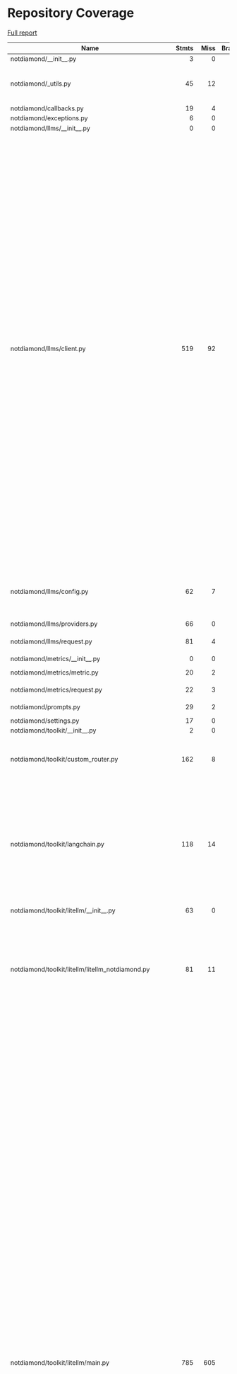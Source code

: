 # Repository Coverage

[Full report](https://htmlpreview.github.io/?https://github.com/Not-Diamond/notdiamond-python/blob/python-coverage-comment-action-data/htmlcov/index.html)

| Name                                                     |    Stmts |     Miss |   Branch |   BrPart |   Cover |   Missing |
|--------------------------------------------------------- | -------: | -------: | -------: | -------: | ------: | --------: |
| notdiamond/\_\_init\_\_.py                               |        3 |        0 |        0 |        0 |    100% |           |
| notdiamond/\_utils.py                                    |       45 |       12 |       16 |        3 |     69% |29-30, 48-49, 62-63, 70, 75-85 |
| notdiamond/callbacks.py                                  |       19 |        4 |        0 |        0 |     79% |     16-22 |
| notdiamond/exceptions.py                                 |        6 |        0 |        0 |        0 |    100% |           |
| notdiamond/llms/\_\_init\_\_.py                          |        0 |        0 |        0 |        0 |    100% |           |
| notdiamond/llms/client.py                                |      519 |       92 |      206 |       25 |     81% |126, 215->218, 301->304, 378, 381-384, 394, 431->430, 441-442, 484->489, 490, 519-526, 604-606, 610, 630-632, 759-774, 860->863, 924-975, 1042-1043, 1061->1064, 1081-1085, 1088, 1125-1178, 1237-1238, 1278, 1355-1356, 1396, 1432-1437, 1479-1484, 1547-1552, 1592->1594, 1618-1640, 1651, 1759-1764 |
| notdiamond/llms/config.py                                |       62 |        7 |       14 |        4 |     86% |93, 133, 140, 172-174, 192, 196 |
| notdiamond/llms/providers.py                             |       66 |        0 |        0 |        0 |    100% |           |
| notdiamond/llms/request.py                               |       81 |        4 |       14 |        1 |     95% |307-311, 332 |
| notdiamond/metrics/\_\_init\_\_.py                       |        0 |        0 |        0 |        0 |    100% |           |
| notdiamond/metrics/metric.py                             |       20 |        2 |        4 |        2 |     83% |15, 25->27, 29 |
| notdiamond/metrics/request.py                            |       22 |        3 |        2 |        1 |     83% | 36-37, 45 |
| notdiamond/prompts.py                                    |       29 |        2 |       12 |        2 |     90% |23-24, 27->29 |
| notdiamond/settings.py                                   |       17 |        0 |        0 |        0 |    100% |           |
| notdiamond/toolkit/\_\_init\_\_.py                       |        2 |        0 |        0 |        0 |    100% |           |
| notdiamond/toolkit/custom\_router.py                     |      162 |        8 |       34 |        5 |     92% |37->39, 76, 243, 292, 345-349 |
| notdiamond/toolkit/langchain.py                          |      118 |       14 |       30 |        8 |     85% |63, 71->82, 86-87, 116, 123, 131, 139, 147, 155, 189->191, 235, 253, 281, 313, 319 |
| notdiamond/toolkit/litellm/\_\_init\_\_.py               |       63 |        0 |        0 |        0 |    100% |           |
| notdiamond/toolkit/litellm/litellm\_notdiamond.py        |       81 |       11 |       30 |        6 |     81% |114-120, 143-146, 170, 199->201, 201->203, 203->205, 227->226, 276 |
| notdiamond/toolkit/litellm/main.py                       |      785 |      605 |      452 |       54 |     19% |102, 105, 110, 113, 120, 125, 128, 137-148, 174-181, 188-190, 193, 196, 208-209, 212-213, 216-217, 219-220, 223-224, 227-228, 231-234, 237-238, 241-242, 245-248, 255-256, 259-272, 281-282, 284-285, 292-297, 302->312, 313, 321, 327-519, 642->646, 697-699, 703, 709-715, 721-723, 904, 910, 912-917, 919, 927, 929-930, 942->953, 958, 959->963, 967, 984-985, 1008-1022, 1029, 1034->1037, 1070-1073, 1111, 1127-1196, 1248-3061, 3065-3067 |
| notdiamond/toolkit/openai.py                             |       85 |        8 |       16 |        4 |     88% |55, 58, 61, 94->97, 98, 149, 152, 155, 188->191, 192 |
| notdiamond/types.py                                      |       28 |        0 |        4 |        0 |    100% |           |
| tests/conftest.py                                        |      109 |       12 |       22 |        2 |     89% |55, 73, 170-185, 195, 211-212, 218-219 |
| tests/helpers.py                                         |       22 |        0 |        8 |        2 |     93% |4->11, 17->24 |
| tests/test\_components/test\_llms/test\_callbacks.py     |       19 |        0 |        0 |        0 |    100% |           |
| tests/test\_components/test\_llms/test\_llm.py           |      501 |       24 |       68 |        2 |     95% |28-32, 237-252, 287, 325, 364, 408, 422, 451, 569, 726->exit, 745, 748->exit, 983-1002 |
| tests/test\_components/test\_llms/test\_llm\_request.py  |       59 |        0 |        0 |        0 |    100% |           |
| tests/test\_components/test\_llms/test\_provider.py      |       31 |        0 |        0 |        0 |    100% |           |
| tests/test\_documentation/test\_fallback\_and\_custom.py |       30 |        3 |        4 |        2 |     85% |73->exit, 74->exit, 86-88 |
| tests/test\_documentation/test\_function\_calling.py     |       37 |        1 |        2 |        0 |     97% |        15 |
| tests/test\_documentation/test\_getting\_started.py      |       37 |        0 |        0 |        0 |    100% |           |
| tests/test\_documentation/test\_langchain.py             |        8 |        0 |        2 |        0 |    100% |           |
| tests/test\_documentation/test\_openrouter.py            |       16 |        0 |        0 |        0 |    100% |           |
| tests/test\_documentation/test\_personalization.py       |       12 |        0 |        0 |        0 |    100% |           |
| tests/test\_documentation/test\_structured\_output.py    |       46 |       19 |        4 |        0 |     58% |48-58, 64-71 |
| tests/test\_llm\_calls/test\_anthropic.py                |      120 |        0 |        0 |        0 |    100% |           |
| tests/test\_llm\_calls/test\_cohere.py                   |       38 |        0 |        0 |        0 |    100% |           |
| tests/test\_llm\_calls/test\_google.py                   |      167 |      138 |        0 |        0 |     17% |13-25, 28-40, 43-54, 57-68, 71-83, 86-98, 101-115, 120-134, 137-150, 155-168, 171-185, 188-202, 207-221, 224-237, 242-255, 258-272, 277-291, 296-310, 313-326, 331-344, 347-361 |
| tests/test\_llm\_calls/test\_mistral.py                  |      166 |        0 |        0 |        0 |    100% |           |
| tests/test\_llm\_calls/test\_openai.py                   |       45 |        0 |        6 |        0 |    100% |           |
| tests/test\_llm\_calls/test\_openai\_o1.py               |       12 |        0 |        0 |        0 |    100% |           |
| tests/test\_llm\_calls/test\_perplexity.py               |       14 |        0 |        0 |        0 |    100% |           |
| tests/test\_llm\_calls/test\_replicate.py                |       43 |       30 |        0 |        0 |     30% |13-24, 27-38, 41-54, 57-70, 73-86 |
| tests/test\_llm\_calls/test\_togetherai.py               |       72 |       12 |        0 |        0 |     83% |43-56, 60-73 |
| tests/test\_toolkit/langchain/test\_integration.py       |       54 |        0 |        0 |        0 |    100% |           |
| tests/test\_toolkit/langchain/test\_unit.py              |      130 |        2 |        8 |        2 |     97% |  142, 201 |
| tests/test\_toolkit/test\_custom\_router.py              |       93 |        0 |        4 |        0 |    100% |           |
| tests/test\_toolkit/test\_litellm.py                     |       61 |       10 |        6 |        0 |     85% |113-114, 133-134, 170-171, 189-190, 216-217 |
| tests/test\_toolkit/test\_openai\_client.py              |       83 |        0 |       12 |        4 |     96% |104->108, 105->104, 210->214, 211->210 |
| tests/test\_types.py                                     |       16 |        0 |        0 |        0 |    100% |           |
|                                                **TOTAL** | **4254** | **1023** |  **980** |  **129** | **71%** |           |


## Setup coverage badge

Below are examples of the badges you can use in your main branch `README` file.

### Direct image

[![Coverage badge](https://raw.githubusercontent.com/Not-Diamond/notdiamond-python/python-coverage-comment-action-data/badge.svg)](https://htmlpreview.github.io/?https://github.com/Not-Diamond/notdiamond-python/blob/python-coverage-comment-action-data/htmlcov/index.html)

This is the one to use if your repository is private or if you don't want to customize anything.

### [Shields.io](https://shields.io) Json Endpoint

[![Coverage badge](https://img.shields.io/endpoint?url=https://raw.githubusercontent.com/Not-Diamond/notdiamond-python/python-coverage-comment-action-data/endpoint.json)](https://htmlpreview.github.io/?https://github.com/Not-Diamond/notdiamond-python/blob/python-coverage-comment-action-data/htmlcov/index.html)

Using this one will allow you to [customize](https://shields.io/endpoint) the look of your badge.
It won't work with private repositories. It won't be refreshed more than once per five minutes.

### [Shields.io](https://shields.io) Dynamic Badge

[![Coverage badge](https://img.shields.io/badge/dynamic/json?color=brightgreen&label=coverage&query=%24.message&url=https%3A%2F%2Fraw.githubusercontent.com%2FNot-Diamond%2Fnotdiamond-python%2Fpython-coverage-comment-action-data%2Fendpoint.json)](https://htmlpreview.github.io/?https://github.com/Not-Diamond/notdiamond-python/blob/python-coverage-comment-action-data/htmlcov/index.html)

This one will always be the same color. It won't work for private repos. I'm not even sure why we included it.

## What is that?

This branch is part of the
[python-coverage-comment-action](https://github.com/marketplace/actions/python-coverage-comment)
GitHub Action. All the files in this branch are automatically generated and may be
overwritten at any moment.